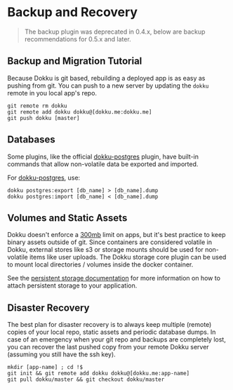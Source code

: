 # Backup and Recovery

> The backup plugin was deprecated in 0.4.x, below are backup recommendations for 0.5.x and later.

## Backup and Migration Tutorial

Because Dokku is git based, rebuilding a deployed app is as easy as pushing from git. You can push to a new server by updating the `dokku` remote in you local app's repo.

```shell
git remote rm dokku
git remote add dokku dokku@[dokku.me:dokku.me]
git push dokku [master]
```
## Databases

Some plugins, like the official [dokku-postgres](https://github.com/dokku/dokku-postgres) plugin, have built-in commands that allow non-volatile data be exported and imported.

For [dokku-postgres](https://github.com/dokku/dokku-postgres), use:

```shell
dokku postgres:export [db_name] > [db_name].dump
dokku postgres:import [db_name] < [db_name].dump
```

## Volumes and Static Assets

Dokku doesn't enforce a [300mb](https://devcenter.heroku.com/articles/slug-compiler#slug-size) limit on apps, but it's best practice to keep binary assets outside of git. Since containers are considered volatile in Dokku, external stores like s3 or storage mounts should be used for non-volatile items like user uploads. The Dokku storage core plugin can be used to mount local directories / volumes inside the docker container.

See the [persistent storage documentation](/docs/advanced-usage/persistent-storage.md) for more information on how to attach persistent storage to your application.

## Disaster Recovery

The best plan for disaster recovery is to always keep multiple (remote) copies of your local repo, static assets and periodic database dumps. In case of an emergency when your git repo and backups are completely lost, you can recover the last pushed copy from your remote Dokku server (assuming you still have the ssh key).

```shell
mkdir [app-name] ; cd !$
git init && git remote add dokku dokku@[dokku.me:app-name]
git pull dokku/master && git checkout dokku/master
```

